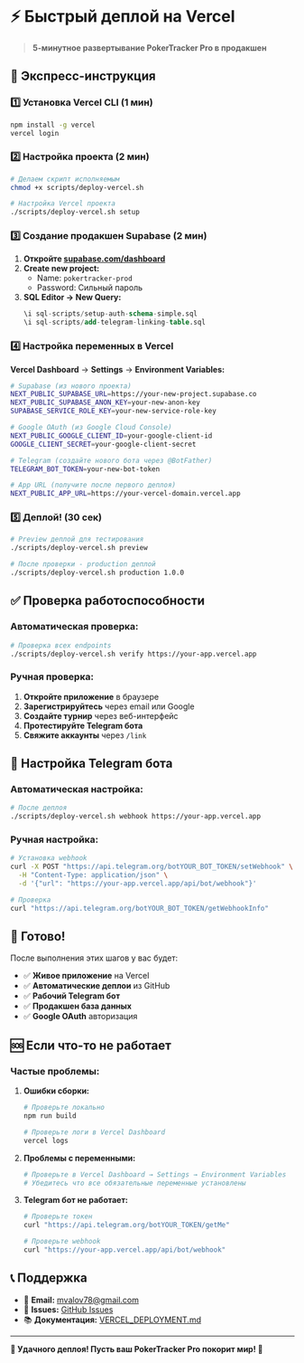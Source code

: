 # ⚡ Быстрый деплой на Vercel

> **5-минутное развертывание PokerTracker Pro в продакшен**

## 🚀 Экспресс-инструкция

### **1️⃣ Установка Vercel CLI (1 мин)**

```bash
npm install -g vercel
vercel login
```

### **2️⃣ Настройка проекта (2 мин)**

```bash
# Делаем скрипт исполняемым
chmod +x scripts/deploy-vercel.sh

# Настройка Vercel проекта
./scripts/deploy-vercel.sh setup
```

### **3️⃣ Создание продакшен Supabase (2 мин)**

1. **Откройте [supabase.com/dashboard](https://supabase.com/dashboard)**
2. **Create new project:**
   - Name: `pokertracker-prod`
   - Password: Сильный пароль
3. **SQL Editor → New Query:**
   ```sql
   \i sql-scripts/setup-auth-schema-simple.sql
   \i sql-scripts/add-telegram-linking-table.sql
   ```

### **4️⃣ Настройка переменных в Vercel**

**Vercel Dashboard** → **Settings** → **Environment Variables:**

```bash
# Supabase (из нового проекта)
NEXT_PUBLIC_SUPABASE_URL=https://your-new-project.supabase.co
NEXT_PUBLIC_SUPABASE_ANON_KEY=your-new-anon-key  
SUPABASE_SERVICE_ROLE_KEY=your-new-service-role-key

# Google OAuth (из Google Cloud Console)
NEXT_PUBLIC_GOOGLE_CLIENT_ID=your-google-client-id
GOOGLE_CLIENT_SECRET=your-google-client-secret

# Telegram (создайте нового бота через @BotFather)
TELEGRAM_BOT_TOKEN=your-new-bot-token

# App URL (получите после первого деплоя)
NEXT_PUBLIC_APP_URL=https://your-vercel-domain.vercel.app
```

### **5️⃣ Деплой! (30 сек)**

```bash
# Preview деплой для тестирования
./scripts/deploy-vercel.sh preview

# После проверки - production деплой
./scripts/deploy-vercel.sh production 1.0.0
```

## ✅ Проверка работоспособности

### **Автоматическая проверка:**
```bash
# Проверка всех endpoints
./scripts/deploy-vercel.sh verify https://your-app.vercel.app
```

### **Ручная проверка:**
1. **Откройте приложение** в браузере
2. **Зарегистрируйтесь** через email или Google
3. **Создайте турнир** через веб-интерфейс
4. **Протестируйте Telegram бота**
5. **Свяжите аккаунты** через `/link`

## 🤖 Настройка Telegram бота

### **Автоматическая настройка:**
```bash
# После деплоя
./scripts/deploy-vercel.sh webhook https://your-app.vercel.app
```

### **Ручная настройка:**
```bash
# Установка webhook
curl -X POST "https://api.telegram.org/botYOUR_BOT_TOKEN/setWebhook" \
  -H "Content-Type: application/json" \
  -d '{"url": "https://your-app.vercel.app/api/bot/webhook"}'

# Проверка
curl "https://api.telegram.org/botYOUR_BOT_TOKEN/getWebhookInfo"
```

## 🎯 Готово!

После выполнения этих шагов у вас будет:

- ✅ **Живое приложение** на Vercel
- ✅ **Автоматические деплои** из GitHub  
- ✅ **Рабочий Telegram бот**
- ✅ **Продакшен база данных**
- ✅ **Google OAuth** авторизация

## 🆘 Если что-то не работает

### **Частые проблемы:**

1. **Ошибки сборки:**
   ```bash
   # Проверьте локально
   npm run build
   
   # Проверьте логи в Vercel Dashboard
   vercel logs
   ```

2. **Проблемы с переменными:**
   ```bash
   # Проверьте в Vercel Dashboard → Settings → Environment Variables
   # Убедитесь что все обязательные переменные установлены
   ```

3. **Telegram бот не работает:**
   ```bash
   # Проверьте токен
   curl "https://api.telegram.org/botYOUR_TOKEN/getMe"
   
   # Проверьте webhook
   curl "https://your-app.vercel.app/api/bot/webhook"
   ```

## 📞 Поддержка

- 📧 **Email:** mvalov78@gmail.com
- 🐛 **Issues:** [GitHub Issues](https://github.com/mvalov78/PokerTracker/issues)
- 📚 **Документация:** [VERCEL_DEPLOYMENT.md](./VERCEL_DEPLOYMENT.md)

---

**🎰 Удачного деплоя! Пусть ваш PokerTracker Pro покорит мир! 🚀**

